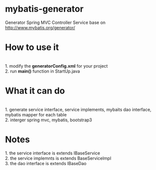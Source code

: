 # mybatis-generator
Generator Spring MVC Controller Service base on http://www.mybatis.org/generator/

<h1>How to use it</h1> <br />
1. modify the <strong>generatorConfig.xml</strong> for your project<br />
2. run <strong>main()</strong> function in StartUp.java<br />


<h1>What it can do</h1><br />
1. generate service interface, service implements, mybaits dao interface, mybatis mapper for each table <br />
2. interger spring mvc, mybatis, bootstrap3 <br />

<h1>Notes</h1>
1. the service interface is extends IBaseService <br />
2. the service implemnts is extends BaseServiceImpl <br />
3. the dao interface is extends IBaseDao <br />


